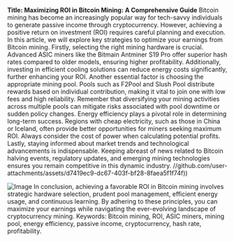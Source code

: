 **Title: Maximizing ROI in Bitcoin Mining: A Comprehensive Guide**
Bitcoin mining has become an increasingly popular way for tech-savvy individuals to generate passive income through cryptocurrency. However, achieving a positive return on investment (ROI) requires careful planning and execution. In this article, we will explore key strategies to optimize your earnings from Bitcoin mining.
Firstly, selecting the right mining hardware is crucial. Advanced ASIC miners like the Bitmain Antminer S19 Pro offer superior hash rates compared to older models, ensuring higher profitability. Additionally, investing in efficient cooling solutions can reduce energy costs significantly, further enhancing your ROI.
Another essential factor is choosing the appropriate mining pool. Pools such as F2Pool and Slush Pool distribute rewards based on individual contribution, making it vital to join one with low fees and high reliability. Remember that diversifying your mining activities across multiple pools can mitigate risks associated with pool downtime or sudden policy changes.
Energy efficiency plays a pivotal role in determining long-term success. Regions with cheap electricity, such as those in China or Iceland, often provide better opportunities for miners seeking maximum ROI. Always consider the cost of power when calculating potential profits.
Lastly, staying informed about market trends and technological advancements is indispensable. Keeping abreast of news related to Bitcoin halving events, regulatory updates, and emerging mining technologies ensures you remain competitive in this dynamic industry.
 //github.com/user-attachments/assets/d7419ec9-dc67-403f-bf28-8faea5f1f74f))

![Image](https://github.com/user-attachments/assets/d7419ec9-dc67-403f-bf28-8faea5f1f74f)
In conclusion, achieving a favorable ROI in Bitcoin mining involves strategic hardware selection, prudent pool management, efficient energy usage, and continuous learning. By adhering to these principles, you can maximize your earnings while navigating the ever-evolving landscape of cryptocurrency mining.
Keywords: Bitcoin mining, ROI, ASIC miners, mining pool, energy efficiency, passive income, cryptocurrency, hash rate, profitability.
